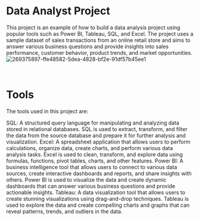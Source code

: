 # Data Analyst Project

This project is an example of how to build a data analysis project using popular tools such as Power BI, Tableau, SQL, and Excel. The project uses a sample dataset of sales transactions from an online retail store and aims to answer various business questions and provide insights into sales performance, customer behavior, product trends, and market opportunities.
<br>
![269375897-ffe48582-5dea-4828-bf2e-91df57b45ee1](https://github.com/sherifRoshdy/HR-Analytics/assets/77529268/bfae508a-6ed7-4dd8-93c6-c90166156c8a)

<br>

# Tools
The tools used in this project are:

SQL: A structured query language for manipulating and analyzing data stored in relational databases. SQL is used to extract, transform, and filter the data from the source database and prepare it for further analysis and visualization.
Excel: A spreadsheet application that allows users to perform calculations, organize data, create charts, and perform various data analysis tasks. Excel is used to clean, transform, and explore data using formulas, functions, pivot tables, charts, and other features.
Power BI: A business intelligence tool that allows users to connect to various data sources, create interactive dashboards and reports, and share insights with others. Power BI is used to visualize the data and create dynamic dashboards that can answer various business questions and provide actionable insights.
Tableau: A data visualization tool that allows users to create stunning visualizations using drag-and-drop techniques. Tableau is used to explore the data and create compelling charts and graphs that can reveal patterns, trends, and outliers in the data.

